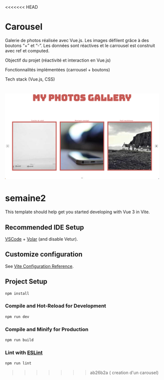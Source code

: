 <<<<<<< HEAD
# Carousel
Galerie de photos réalisée avec Vue.js. Les images défilent grâce à des boutons “+” et “-”. Les données sont réactives et le carrousel est construit avec ref et computed.

Objectif du projet (réactivité et interaction en Vue.js)

Fonctionnalités implémentées (carrousel + boutons)

Tech stack (Vue.js, CSS)

![Aperçu du carrousel](https://github.com/ohdreey/Carousel/blob/main/src/assets/screen.png?raw=true)
=======
# semaine2

This template should help get you started developing with Vue 3 in Vite.

## Recommended IDE Setup

[VSCode](https://code.visualstudio.com/) + [Volar](https://marketplace.visualstudio.com/items?itemName=Vue.volar) (and disable Vetur).

## Customize configuration

See [Vite Configuration Reference](https://vite.dev/config/).

## Project Setup

```sh
npm install
```

### Compile and Hot-Reload for Development

```sh
npm run dev
```

### Compile and Minify for Production

```sh
npm run build
```

### Lint with [ESLint](https://eslint.org/)

```sh
npm run lint
```
>>>>>>> ab26b2a ( creation d'un carousel)
